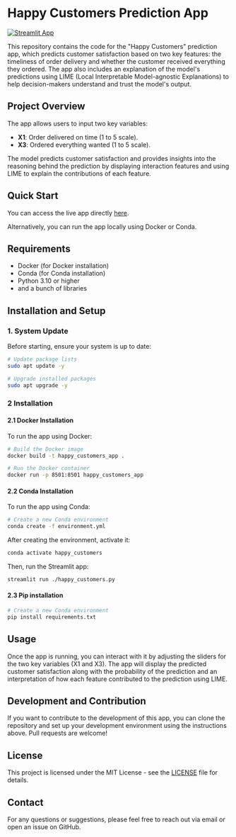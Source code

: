 # Happy Customers Prediction App

[![Streamlit App](https://img.shields.io/badge/Streamlit-App-brightgreen)](https://happy-customers-conda.onrender.com/)

This repository contains the code for the "Happy Customers" prediction app, which predicts customer satisfaction based on two key features: the timeliness of order delivery and whether the customer received everything they ordered. The app also includes an explanation of the model's predictions using LIME (Local Interpretable Model-agnostic Explanations) to help decision-makers understand and trust the model's output.

## Project Overview

The app allows users to input two key variables:
- **X1**: Order delivered on time (1 to 5 scale).
- **X3**: Ordered everything wanted (1 to 5 scale).

The model predicts customer satisfaction and provides insights into the reasoning behind the prediction by displaying interaction features and using LIME to explain the contributions of each feature.

## Quick Start

You can access the live app directly [here](https://happy-customers-conda.onrender.com/).

Alternatively, you can run the app locally using Docker or Conda.

## Requirements

- Docker (for Docker installation)
- Conda (for Conda installation)
- Python 3.10 or higher
- and a bunch of libraries

## Installation and Setup

### 1. System Update

Before starting, ensure your system is up to date:

```bash
# Update package lists
sudo apt update -y

# Upgrade installed packages
sudo apt upgrade -y
```

### 2 Installation

#### 2.1 Docker Installation

To run the app using Docker:

```bash
# Build the Docker image
docker build -t happy_customers_app .
```

```bash
# Run the Docker container
docker run -p 8501:8501 happy_customers_app
```

#### 2.2 Conda Installation

To run the app using Conda:

```bash
# Create a new Conda environment
conda create -f environment.yml
```

After creating the environment, activate it:

```bash
conda activate happy_customers
```

Then, run the Streamlit app:

```bash
streamlit run ./happy_customers.py
```

#### 2.3 Pip installation

```python
# Create a new Conda environment
pip install requirements.txt
```



## Usage

Once the app is running, you can interact with it by adjusting the sliders for the two key variables (X1 and X3). The app will display the predicted customer satisfaction along with the probability of the prediction and an interpretation of how each feature contributed to the prediction using LIME.

## Development and Contribution

If you want to contribute to the development of this app, you can clone the repository and set up your development environment using the instructions above. Pull requests are welcome!

## License

This project is licensed under the MIT License - see the [LICENSE](LICENSE) file for details.

## Contact

For any questions or suggestions, please feel free to reach out via email or open an issue on GitHub.

